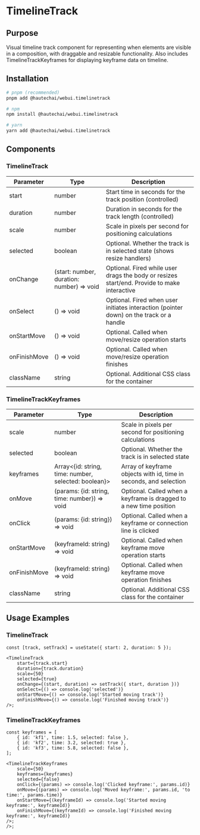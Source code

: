 # TimelineTrack

## Purpose

Visual timeline track component for representing when elements are visible in a composition, with draggable and resizable functionality. Also includes TimelineTrackKeyframes for displaying keyframe data on timeline.

## Installation

```bash
# pnpm (recommended)
pnpm add @hautechai/webui.timelinetrack

# npm
npm install @hautechai/webui.timelinetrack

# yarn
yarn add @hautechai/webui.timelinetrack
```

## Components

### TimelineTrack

| Parameter    | Type                                      | Description                                                                                 |
| ------------ | ----------------------------------------- | ------------------------------------------------------------------------------------------- |
| start        | number                                    | Start time in seconds for the track position (controlled)                                   |
| duration     | number                                    | Duration in seconds for the track length (controlled)                                       |
| scale        | number                                    | Scale in pixels per second for positioning calculations                                     |
| selected     | boolean                                   | Optional. Whether the track is in selected state (shows resize handlers)                    |
| onChange     | (start: number, duration: number) => void | Optional. Fired while user drags the body or resizes start/end. Provide to make interactive |
| onSelect     | () => void                                | Optional. Fired when user initiates interaction (pointer down) on the track or a handle     |
| onStartMove  | () => void                                | Optional. Called when move/resize operation starts                                          |
| onFinishMove | () => void                                | Optional. Called when move/resize operation finishes                                        |
| className    | string                                    | Optional. Additional CSS class for the container                                            |

### TimelineTrackKeyframes

| Parameter    | Type                                                 | Description                                                        |
| ------------ | ---------------------------------------------------- | ------------------------------------------------------------------ |
| scale        | number                                               | Scale in pixels per second for positioning calculations            |
| selected     | boolean                                              | Optional. Whether the track is in selected state                   |
| keyframes    | Array<{id: string, time: number, selected: boolean}> | Array of keyframe objects with id, time in seconds, and selection  |
| onMove       | (params: {id: string, time: number}) => void         | Optional. Called when a keyframe is dragged to a new time position |
| onClick      | (params: {id: string}) => void                       | Optional. Called when a keyframe or connection line is clicked     |
| onStartMove  | (keyframeId: string) => void                         | Optional. Called when keyframe move operation starts               |
| onFinishMove | (keyframeId: string) => void                         | Optional. Called when keyframe move operation finishes             |
| className    | string                                               | Optional. Additional CSS class for the container                   |

## Usage Examples

### TimelineTrack

```tsx
const [track, setTrack] = useState({ start: 2, duration: 5 });

<TimelineTrack
    start={track.start}
    duration={track.duration}
    scale={50}
    selected={true}
    onChange={(start, duration) => setTrack({ start, duration })}
    onSelect={() => console.log('selected')}
    onStartMove={() => console.log('Started moving track')}
    onFinishMove={() => console.log('Finished moving track')}
/>;
```

### TimelineTrackKeyframes

```tsx
const keyframes = [
    { id: 'kf1', time: 1.5, selected: false },
    { id: 'kf2', time: 3.2, selected: true },
    { id: 'kf3', time: 5.8, selected: false },
];

<TimelineTrackKeyframes
    scale={50}
    keyframes={keyframes}
    selected={false}
    onClick={(params) => console.log('Clicked keyframe:', params.id)}
    onMove={(params) => console.log('Moved keyframe:', params.id, 'to time:', params.time)}
    onStartMove={(keyframeId) => console.log('Started moving keyframe:', keyframeId)}
    onFinishMove={(keyframeId) => console.log('Finished moving keyframe:', keyframeId)}
/>;
/>;
```

